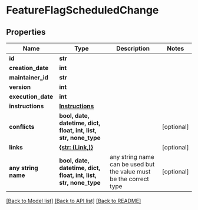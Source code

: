 # FeatureFlagScheduledChange


## Properties
Name | Type | Description | Notes
------------ | ------------- | ------------- | -------------
**id** | **str** |  | 
**creation_date** | **int** |  | 
**maintainer_id** | **str** |  | 
**version** | **int** |  | 
**execution_date** | **int** |  | 
**instructions** | [**Instructions**](Instructions.md) |  | 
**conflicts** | **bool, date, datetime, dict, float, int, list, str, none_type** |  | [optional] 
**links** | [**{str: (Link,)}**](Link.md) |  | [optional] 
**any string name** | **bool, date, datetime, dict, float, int, list, str, none_type** | any string name can be used but the value must be the correct type | [optional]

[[Back to Model list]](../README.md#documentation-for-models) [[Back to API list]](../README.md#documentation-for-api-endpoints) [[Back to README]](../README.md)


